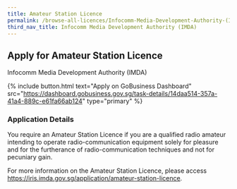 ```yaml
---
title: Amateur Station Licence
permalink: /browse-all-licences/Infocomm-Media-Development-Authority-(IMDA)/Amateur-Station-Licence
third_nav_title: Infocomm Media Development Authority (IMDA)
---
```


## Apply for Amateur Station Licence

Infocomm Media Development Authority (IMDA)

{% include button.html text="Apply on GoBusiness Dashboard" src="https://dashboard.gobusiness.gov.sg/task-details/14daa514-357a-41a4-889c-e61fa66ab124" type="primary" %}

<H3>Application Details</H3>

<p>You require an Amateur Station Licence if you are a qualified radio amateur intending to operate radio-communication equipment solely for pleasure and for the furtherance of radio-communication techniques and not for pecuniary gain.
</p><p>
For more information on the Amateur Station Licence, please access <a href="https://iris.imda.gov.sg/application/amateur-station-licence">https://iris.imda.gov.sg/application/amateur-station-licence</a>.
</p>

